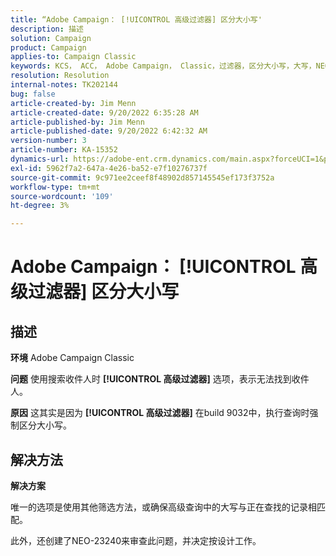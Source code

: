 ```yaml
---
title: “Adobe Campaign： [!UICONTROL 高级过滤器] 区分大小写'
description: 描述
solution: Campaign
product: Campaign
applies-to: Campaign Classic
keywords: KCS， ACC， Adobe Campaign， Classic，过滤器，区分大小写，大写，NEO-23240
resolution: Resolution
internal-notes: TK202144
bug: false
article-created-by: Jim Menn
article-created-date: 9/20/2022 6:35:28 AM
article-published-by: Jim Menn
article-published-date: 9/20/2022 6:42:32 AM
version-number: 3
article-number: KA-15352
dynamics-url: https://adobe-ent.crm.dynamics.com/main.aspx?forceUCI=1&pagetype=entityrecord&etn=knowledgearticle&id=83173d65-ae38-ed11-9db1-0022480866ad
exl-id: 5962f7a2-647a-4e26-ba52-e7f10276737f
source-git-commit: 9c971ee2ceef8f48902d857145545ef173f3752a
workflow-type: tm+mt
source-wordcount: '109'
ht-degree: 3%

---
```


# Adobe Campaign： [!UICONTROL 高级过滤器] 区分大小写

## 描述


<b>环境</b>
Adobe Campaign Classic

<b>问题</b>
使用搜索收件人时 <b>[!UICONTROL 高级过滤器]</b> 选项，表示无法找到收件人。

<b>原因</b>
这其实是因为 <b>[!UICONTROL 高级过滤器]</b> 在build 9032中，执行查询时强制区分大小写。


## 解决方法


<b>解决方案</b>

唯一的选项是使用其他筛选方法，或确保高级查询中的大写与正在查找的记录相匹配。

此外，还创建了NEO-23240来审查此问题，并决定按设计工作。
